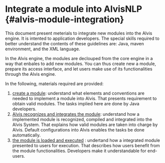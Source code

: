 # Integrate a module into AlvisNLP {#alvis-module-integration}

This document present meterials to integrate new modules into the Alvis engine. It is intented to application developers. The special skills required to better understand the contents of these guidelines are: Java, maven environment, and the XML language.

In the Alvis engine, the modules are declouped from the core engine in a way that enbales to add new modules. You can thus create new a module, prepare its access interface, and let users make use of its functionalities through the Alvis engine.

In the following, materials required are provided:

1. [create a module](/alvis_module_elements_and_conventions.md): understand what elements and conventions are needed to implement a module into Alvis. That presents requirement to obtain valid modules. The tasks implied here are done by Java developers.
2. [Alvis recognizes and integrates the module](alvis-module-recognition-and-integration.md): understand how a implemented module is recognized, compiled and integrated into the Alvis System. That explains how valid modules are taken into charge by Alvis.  Default configurations into Alvis enables the tasks be done automatically.
3. [the module is loaded and executed](alvis-module-access-loading-and-execution.md) : undertand how a integrated module presented to users for execution. That describes how users benefit from the module functionalities. Developers make it understandable for end-users.





